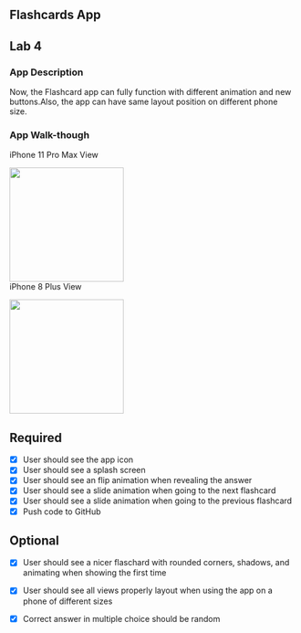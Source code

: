 ## Flashcards App
## Lab 4

### App Description
Now, the Flashcard app can fully function with different animation and new buttons.Also, the app can have same layout position on different phone size.

### App Walk-though
iPhone 11 Pro Max View



<img src="http://g.recordit.co/mc31iKNPmg.gif" width=200><br>
iPhone 8 Plus View



<img src="http://g.recordit.co/g1CPGTMbPn.gif" width=200><br>

## Required
- [x] User should see the app icon 
- [x] User should see a splash screen
- [x] User should see an flip animation when revealing the answer
- [x] User should see a slide animation when going to the next flashcard
- [x] User should see a slide animation when going to the previous flashcard
- [x] Push code to GitHub
## Optional
- [x] User should see a nicer flaschard with rounded corners, shadows, and animating when showing the first time
- [x] User should see all views properly layout when using the app on a phone of different sizes
- [x] Correct answer in multiple choice should be random

